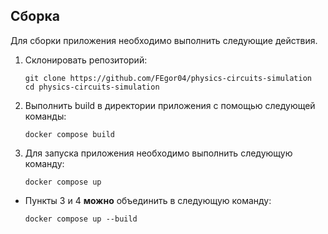 ## Сборка

Для сборки приложения необходимо выполнить следующие действия.

1. Склонировать репозиторий:

   ```
   git clone https://github.com/FEgor04/physics-circuits-simulation
   cd physics-circuits-simulation
   ```

2. Выполнить build в директории приложения с помощью следующей команды:

   ```
   docker compose build 
   ```
3. Для запуска приложения необходимо выполнить следующую команду:

   ```
   docker compose up
   ```

- Пункты 3 и 4 **можно** объединить в следующую команду:

    ```
    docker compose up --build
    ```
  